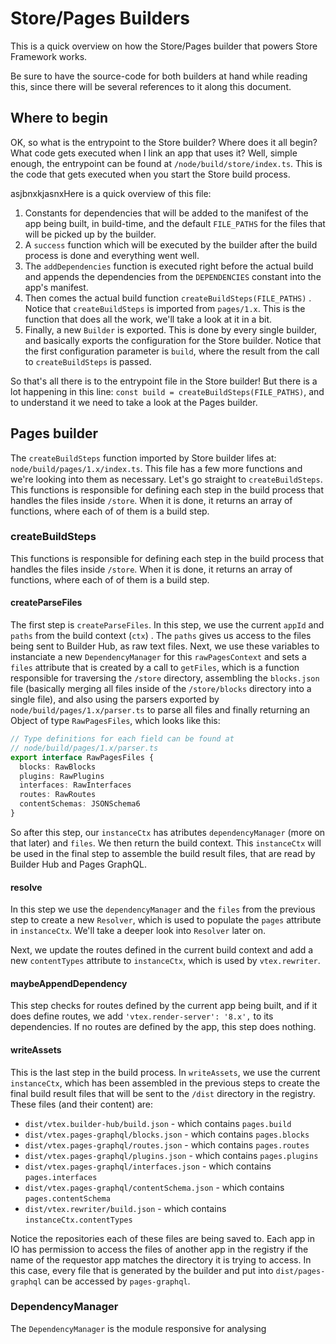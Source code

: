 # Store/Pages Builders

This is a quick overview on how the Store/Pages builder that powers Store Framework works.

Be sure to have the source-code for both builders at hand while reading this, since there will be several references to it along this document.

## Where to begin

OK, so what is the entrypoint to the Store builder? Where does it all begin? What code gets executed when I link an app that uses it? Well, simple enough, the entrypoint can be found at `/node/build/store/index.ts`. This is the code that gets executed when you start the Store build process.

asjbnxkjasnxHere is a quick overview of this file:

1. Constants for dependencies that will be added to the manifest of the app being built, in build-time, and the default `FILE_PATHS` for the files that will be picked up by the builder.
2. A `success` function which will be executed by the builder after the build process is done and everything went well. 
3. The `addDependencies` function is executed right before the actual build and appends the dependencies from the `DEPENDENCIES` constant into the app's manifest.
4. Then comes the actual build function `createBuildSteps(FILE_PATHS)` . Notice that `createBuildSteps` is imported from `pages/1.x`. This is the function that does all the work, we'll take a look at it in a bit.
5. Finally, a new `Builder` is exported. This is done by every single builder, and basically exports the configuration for the Store builder. Notice that the first configuration parameter is `build`, where the result from the call to `createBuildSteps` is passed.

So that's all there is to the entrypoint file in the Store builder! But there is a lot happening in this line: `const build = createBuildSteps(FILE_PATHS)`, and to understand it we need to take a look at the Pages builder.

## Pages builder

The `createBuildSteps` function imported by Store builder lifes at: `node/build/pages/1.x/index.ts`. This file has a few more functions and we're looking into them as necessary. Let's go straight to `createBuildSteps`. This functions is responsible for defining each step in the build process that handles the files inside `/store`. When it is done, it returns an array of functions, where each of of them is a build step.

### createBuildSteps

This functions is responsible for defining each step in the build process that handles the files inside `/store`. When it is done, it returns an array of functions, where each of of them is a build step.

#### createParseFiles

The first step is `createParseFiles`. In this step, we use the current `appId` and `paths` from the build context (`ctx`) . The `paths` gives us access to the files being sent to Builder Hub, as raw text files. Next, we use these variables to instanciate a new `DependencyManager` for this `rawPagesContext` and sets a `files` attribute that is created by a call to `getFiles`, which is a function responsible for traversing the `/store` directory, assembling the `blocks.json` file (basically merging all files inside of the `/store/blocks` directory into a single file), and also using the parsers exported by `node/build/pages/1.x/parser.ts` to parse all files and finally returning an Object of type `RawPagesFiles`, which looks like this:

```typescript
// Type definitions for each field can be found at
// node/build/pages/1.x/parser.ts
export interface RawPagesFiles {
  blocks: RawBlocks
  plugins: RawPlugins
  interfaces: RawInterfaces
  routes: RawRoutes
  contentSchemas: JSONSchema6
}
```

So after this step, our `instanceCtx` has atributes `dependencyManager` (more on that later) and `files`. We then return the build context. This `instanceCtx` will be used in the final step to assemble the build result files, that are read by Builder Hub and Pages GraphQL.

#### resolve

In this step we use the `dependencyManager` and the `files` from the previous step to create a new `Resolver`, which is used to populate the `pages` attribute in `instanceCtx`. We'll take a deeper look into `Resolver` later on.

Next, we update the routes defined in the current build context and add a new `contentTypes` attribute to `instanceCtx`, which is used by `vtex.rewriter`.

#### maybeAppendDependency

This step checks for routes defined by the current app being built, and if it does define routes, we add `'vtex.render-server': '8.x',` to its dependencies. If no routes are defined by the app, this step does nothing.

#### writeAssets

This is the last step in the build process. In `writeAssets`, we use the current `instanceCtx`, which has been assembled in the previous steps to create the final build result files that will be sent to the `/dist` directory in the registry. These files (and their content) are:

- `dist/vtex.builder-hub/build.json` - which contains `pages.build`
- `dist/vtex.pages-graphql/blocks.json` - which contains `pages.blocks`
- `dist/vtex.pages-graphql/routes.json` - which contains `pages.routes`
- `dist/vtex.pages-graphql/plugins.json` - which contains `pages.plugins`
- `dist/vtex.pages-graphql/interfaces.json` - which contains `pages.interfaces`
- `dist/vtex.pages-graphql/contentSchema.json` - which contains `pages.contentSchema`
- `dist/vtex.rewriter/build.json` - which contains `instanceCtx.contentTypes`

Notice the repositories each of these files are being saved to. Each app in IO has permission to access the files of another app in the registry if the name of the requestor app matches the directory it is trying to access. In this case, every file that is generated by the builder and put into `dist/pages-graphql` can be accessed by `pages-graphql`.

### DependencyManager

The `DependencyManager` is the module responsive for analysing 

